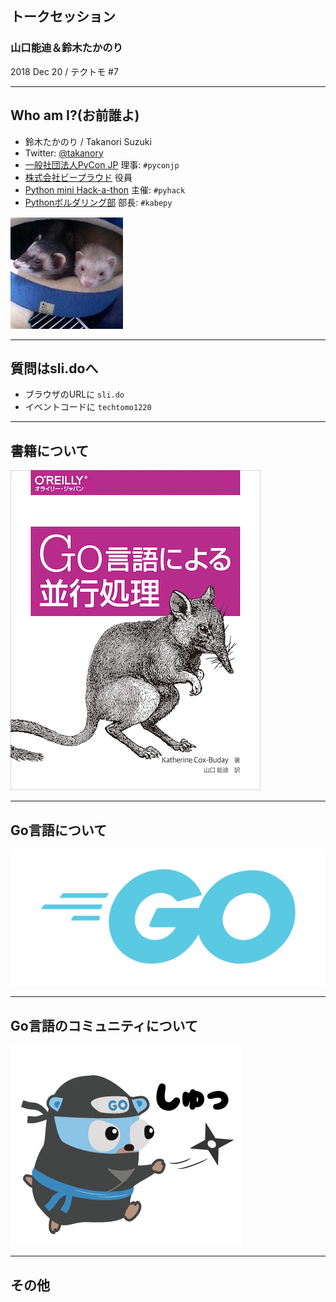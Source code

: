## トークセッション

### 山口能迪＆鈴木たかのり

2018 Dec 20 / テクトモ #7

---

## Who am I?(お前誰よ)

* 鈴木たかのり / Takanori Suzuki
* Twitter: [@takanory](https://twitter.com/takanory)
* [一般社団法人PyCon JP](https://www.pycon.jp) 理事: `#pyconjp`
* [株式会社ビープラウド](https://www.beproud.jp) 役員
* [Python mini Hack-a-thon](https://pyhack.connpass.com/) 主催: `#pyhack`
* [Pythonボルダリング部](https://kabepy.connpass.com/) 部長: `#kabepy`

![takanory](assets/images/kurokuri.jpg)

---

## 質問はsli.doへ

* ブラウザのURLに `sli.do`
* イベントコードに `techtomo1220`

---

## 書籍について

![Go言語による並行処理](20181220techtomo/images/go-cover.png)

---

## Go言語について

![Go-Logo](20181220techtomo/images/go-logo.png)

---

## Go言語のコミュニティについて

![GoCon](20181220techtomo/images/gocon.png)

---

## その他